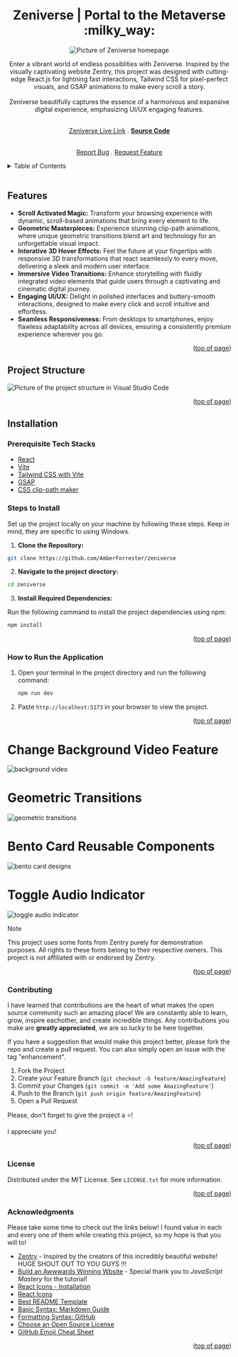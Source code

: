 <a id="readme-top"></a>

<h1 align="center">Zeniverse | Portal to the Metaverse :milky_way:</h1> 

<div align="center">

<img src="/public/img/home.png" alt="Picture of Zeniverse homepage">

<p align="center">Enter a vibrant world of endless possiblities with Zeniverse. Inspired by the visually captivating website Zentry, this project was designed with cutting-edge React.js for lightning fast interactions, Tailwind CSS for pixel-perfect visuals, and GSAP animations to make every scroll a story.  
<br/>
<br/>
Zeniverse beautifully captures the essence of a harmonious and expansive digital experience, emphasizing UI/UX engaging features. 
<br />
<br />

<a href="https://zeniverse.amberforrester.io">Zeniverse Live Link</a>
.
<a href="https://github.com/AmberForrester/zeniverse"><strong>Source Code</strong></a>


<br />
<a href="">Report Bug</a>
.
<a href="">Request Feature</a>
</p>
</div>

<details>
  <summary>Table of Contents</summary>
  <ol>
    <li><a href="#features">Features</a></li>
    <li><a href="#project-structure">Project Structure</a></li>
    <li><a href="#installation">Installation</a></li>
    <li><a href="#steps-to-install">Steps to Install</a></li>
    <li><a href="#how-to-run-the-application">How to Run the Application</a></li>
    <li><a href="#contributing">Contributing</a></li>
    <li><a href="#license">License</a></li>
    <li><a href="#acknowledgments">Acknowledgments</a></li>
  </ol>
</details>
<br />



## Features
- **Scroll Activated Magic:** Transform your browsing experience with dynamic, scroll-based animations that bring every element to life.
- **Geometric Masterpieces:** Experience stunning clip-path animations, where unique geometric transitions blend art and technology for an unforgettable visual impact.
- **Interative 3D Hover Effects:** Feel the future at your fingertips with responsive 3D transformations that react seamlessly to every move, delivering a sleek and modern user interface.
- **Immersive Video Transitions:** Enhance storytelling with fluidly integrated video elements that guide users through a captivating and cinematic digital journey.
- **Engaging UI/UX:** Delight in polished interfaces and buttery-smooth interactions, designed to make every click and scroll intuitive and effortless.
- **Seamless Responsiveness:** From desktops to smartphones, enjoy flawless adaptability across all devices, ensuring a consistently premium experience wherever you go.

<p align="right">(<a href="#readme-top">top of page</a>)</p>



## Project Structure

<img src="/public/img/structure.png" alt="Picture of the project structure in Visual Studio Code">

<p align="right">(<a href="#readme-top">top of page</a>)</p>



## Installation

### Prerequisite Tech Stacks
- [React](https://react.dev/learn/start-a-new-react-project)
- [Vite](https://vite.dev/guide/)
- [Tailwind CSS with Vite](https://tailwindcss.com/docs/guides/vite)
- [GSAP](https://gsap.com/)
- [CSS clip-path maker](https://bennettfeely.com/clippy/)



### Steps to Install

Set up the project locally on your machine by following these steps. 
Keep in mind, they are specific to using Windows.

1. **Clone the Repository:**
  ```bash
  git clone https://github.com/AmberForrester/zeniverse 
  ```

2. **Navigate to the project directory:**
  ```bash
  cd zeniverse
  ```

3. **Install Required Dependencies:** 

Run the following command to install the project dependencies using npm:
  ```bash
  npm install
  ``` 

<p align="right">(<a href="#readme-top">top of page</a>)</p>



### How to Run the Application

1. Open your terminal in the project directory and run the following command: 
   ```bash
   npm run dev
   ```

2. Paste `http://localhost:5173` in your browser to view the project.

<p align="right">(<a href="#readme-top">top of page</a>)</p>



# Change Background Video Feature
<img src="/public/img/ChangeBackgroundVideoFeature.png" alt="background video">

# Geometric Transitions
<img src="/public/img/geometricTransitions.png" alt="geometric transitions">

# Bento Card Reusable Components 
<img src="/public/img/bentoCardDesign.png" alt="bento card designs">

# Toggle Audio Indicator
<img src="/public/img/ToggleAudioIndicator.png" alt="toggle audio indicator">

> [!NOTE]
> This project uses some fonts from Zentry purely for demonstration purposes. All rights to these fonts belong to their respective owners. This project is not affiliated with or endorsed by Zentry.

<p align="right">(<a href="#readme-top">top of page</a>)</p>



### Contributing

I have learned that contributions are the heart of what makes the open source community such an amazing place! We are constantly able to learn, grow, inspire eachother, and create incredible things. Any contributions you make are **greatly appreciated**, we are so lucky to be here together.

If you have a suggestion that would make this project better, please fork the repo and create a pull request. You can also simply open an issue with the tag "enhancement".

1. Fork the Project
2. Create your Feature Branch (`git checkout -b feature/AmazingFeature`)
3. Commit your Changes (`git commit -m 'Add some AmazingFeature'`)
4. Push to the Branch (`git push origin feature/AmazingFeature`)
5. Open a Pull Request

Please, don't forget to give the project a :star:! 

I appreciate you!

<p align="right">(<a href="#readme-top">top of page</a>)</p>



### License

Distributed under the MIT License. See `LICENSE.txt` for more information.

<p align="right">(<a href="#readme-top">top of page</a>)</p>



### Acknowledgments

Please take some time to check out the links below! I found value in each and every one of them while creating this project, so my hope is that you will to!

* [Zentry](https://zentry.com/) - Inspired by the creators of this incredibly beautiful website! HUGE SHOUT OUT TO YOU GUYS !!!
* [Build an Awwwards Winning Wbsite](https://youtu.be/zA9r5zTllx4?si=t4JxdguLoq5zp3qS) - Special thank you to _JavaScript Mastery_ for the tutorial!
* [React Icons - Installation ](https://www.npmjs.com/package/react-icons)
* [React Icons](https://react-icons.github.io/react-icons/)
* [Best README Template](https://github.com/othneildrew/Best-README-Template)
* [Basic Syntax: Markdown Guide](https://www.markdownguide.org/basic-syntax/#reference-style-links)
* [Formatting Syntax: GitHub](https://docs.github.com/en/get-started/writing-on-github/getting-started-with-writing-and-formatting-on-github/basic-writing-and-formatting-syntax)
* [Choose an Open Source License](https://choosealicense.com)
* [GitHub Emoji Cheat Sheet](https://github.com/ikatyang/emoji-cheat-sheet/blob/master/README.md#animal-bug)

<p align="right">(<a href="#readme-top">top of page</a>)</p>